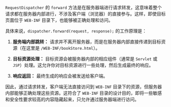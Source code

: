 `RequestDispatcher` 的 `forward` 方法是在服务器端进行请求转发，这意味着整个请求都在服务器内部进行，不涉及客户端（浏览器）的直接参与。这样，即使目标页面位于 `WEB-INF` 目录下，也能够被正确处理和访问。

具体来说，`dispatcher.forward(request, response);` 的工作原理是：

1. **服务端内部跳转：** 请求并不离开服务器，而是在服务器内部直接传递到目标资源（在这里是 `/WEB-INF/bookStore.html`）。

2. **目标资源处理：** 目标资源会被服务器内部的相应组件（通常是 `Servlet` 或 `JSP`）处理。这允许你对目标资源进行一些处理，然后生成最终的响应。

3. **响应返回：** 最终生成的响应会被发送给客户端。

因此，通过请求转发，客户端无法直接访问到 `WEB-INF` 目录下的资源，但服务器内部能够正确处理这些资源。这符合了 `WEB-INF` 目录的设计目的，即将一些敏感和安全性要求较高的内容隐藏起来，只允许通过服务器端进行访问。